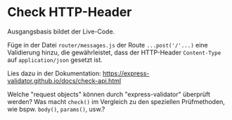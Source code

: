 # Check HTTP-Header

Ausgangsbasis bildet der Live-Code.

Füge in der Datei `router/messages.js` der Route `...post('/'...)` eine Validierung hinzu, die gewährleistet, dass der HTTP-Header `Content-Type` auf `application/json` gesetzt ist.

Lies dazu in der Dokumentation:
https://express-validator.github.io/docs/check-api.html

Welche "request objects" können durch "express-validator" überprüft werden?
Was macht `check()` im Vergleich zu den speziellen Prüfmethoden, wie bspw. `body()`, `params()`, usw.?
